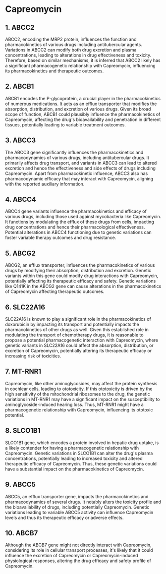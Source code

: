 # Capreomycin

## 1. ABCC2
ABCC2, encoding the MRP2 protein, influences the function and pharmacokinetics of various drugs including antitubercular agents. Variations in ABCC2 can modify both drug excretion and plasma concentrations, leading to alterations in drug effectiveness and toxicity. Therefore, based on similar mechanisms, it is inferred that ABCC2 likely has a significant pharmacogenetic relationship with Capreomycin, influencing its pharmacokinetics and therapeutic outcomes.

## 2. ABCB1
ABCB1 encodes the P-glycoprotein, a crucial player in the pharmacokinetics of numerous medications. It acts as an efflux transporter that modifies the absorption, distribution, and excretion of various drugs. Given its broad scope of function, ABCB1 could plausibly influence the pharmacokinetics of Capreomycin, affecting the drug's bioavailability and penetration in different tissues, potentially leading to variable treatment outcomes.

## 3. ABCC3
The ABCC3 gene significantly influences the pharmacokinetics and pharmacodynamics of various drugs, including antitubercular drugs. It primarily affects drug transport, and variants in ABCC3 can lead to altered excretion and hence the effectiveness and side effects of drugs including Capreomycin. Apart from pharmacokinetic influence, ABCC3 also has pharmacodynamic efficacy that may interact with Capreomycin, aligning with the reported auxiliary information.

## 4. ABCC4
ABCC4 gene variants influence the pharmacokinetics and efficacy of various drugs, including those used against mycobacteria like Capreomycin. It functions by modulating the efflux of these drugs from cells, impacting drug concentrations and hence their pharmacological effectiveness. Potential alterations in ABCC4 functioning due to genetic variations can foster variable therapy outcomes and drug resistance.

## 5. ABCG2
ABCG2, an efflux transporter, influences the pharmacokinetics of various drugs by modifying their absorption, distribution and excretion. Genetic variants within this gene could modify drug interactions with Capreomycin, potentially affecting its therapeutic efficacy and safety. Genetic variations like Q141K in the ABCG2 gene can cause alterations in the pharmacokinetics of Capreomycin affecting therapeutic outcomes.

## 6. SLC22A16
SLC22A16 is known to play a significant role in the pharmacokinetics of doxorubicin by impacting its transport and potentially impacts the pharmacokinetics of other drugs as well. Given this established role in modulating the transport of chemotherapy drugs, it is reasonable to propose a potential pharmacogenetic interaction with Capreomycin, where genetic variants in SLC22A16 could affect the absorption, distribution, or excretion of Capreomycin, potentially altering its therapeutic efficacy or increasing risk of toxicities.

## 7. MT-RNR1
Capreomycin, like other aminoglycosides, may affect the protein synthesis in cochlear cells, leading to ototoxicity. If this ototoxicity is driven by the high sensitivity of the mitochondrial ribosomes to the drug, the genetic variations in MT-RNR1 may have a significant impact on the susceptibility to aminoglycoside-induced hearing loss. Thus, MT-RNR1 might have a pharmacogenetic relationship with Capreomycin, influencing its ototoxic potential.

## 8. SLCO1B1
SLCO1B1 gene, which encodes a protein involved in hepatic drug uptake, is a likely contender for having a pharmacogenetic relationship with Capreomycin. Genetic variations in SLCO1B1 can alter the drug's plasma concentrations, potentially leading to increased toxicity and altered therapeutic efficacy of Capreomycin. Thus, these genetic variations could have a substantial impact on the pharmacokinetics of Capreomycin.

## 9. ABCC5
ABCC5, an efflux transporter gene, impacts the pharmacokinetics and pharmacodynamics of several drugs. It notably alters the toxicity profile and the bioavailability of drugs, including potentially Capreomycin. Genetic variations leading to variable ABCC5 activity can influence Capreomycin levels and thus its therapeutic efficacy or adverse effects.

## 10. ABCB7
Although the ABCB7 gene might not directly interact with Capreomycin, considering its role in cellular transport processes, it's likely that it could influence the excretion of Capreomycin or Capreomycin-induced physiological responses, altering the drug efficacy and safety profile of Capreomycin.

